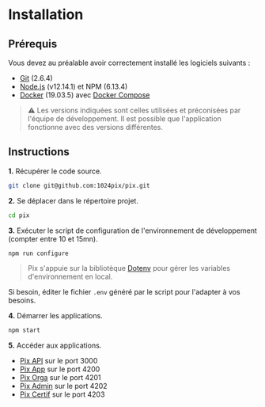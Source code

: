 # Installation

## Prérequis

Vous devez au préalable avoir correctement installé les logiciels suivants :

* [Git](https://git-scm.com/) (2.6.4)
* [Node.js](https://nodejs.org/) (v12.14.1) et NPM (6.13.4)
* [Docker](https://docs.docker.com/get-started/) (19.03.5) avec [Docker Compose](https://docs.docker.com/compose/install/)

> ⚠️ Les versions indiquées sont celles utilisées et préconisées par l'équipe de développement. Il est possible que l'application fonctionne avec des versions différentes.

## Instructions

**1.** Récupérer le code source.

```bash
git clone git@github.com:1024pix/pix.git
```

**2.** Se déplacer dans le répertoire projet.

```bash
cd pix
```

**3.** Exécuter le script de configuration de l'environnement de développement (compter entre 10 et 15mn).

```bash
npm run configure
```

> Pix s'appuie sur la bibliotèque [Dotenv](https://github.com/motdotla/dotenv) pour gérer les variables d'environnement en local.

Si besoin, éditer le fichier `.env` généré par le script pour l'adapter à vos besoins.

**4.** Démarrer les applications.

```bash
npm start
```

**5.** Accéder aux applications.

- [Pix API](http://localhost:3000) sur le port 3000
- [Pix App](http://localhost:4200) sur le port 4200
- [Pix Orga](http://localhost:4201) sur le port 4201
- [Pix Admin](http://localhost:4202) sur le port 4202
- [Pix Certif](http://localhost:4203) sur le port 4203
